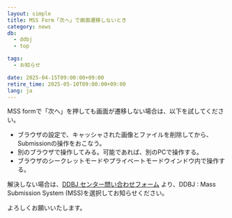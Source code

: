 ```yaml
---
layout: simple
title: MSS Form「次へ」で画面遷移しないとき
category: news
db:
  - ddbj
  - top

tags:
  - お知らせ

date: 2025-04-15T09:00:00+09:00
retire_time: 2025-05-10T09:00:00+09:00
lang: ja
---
```


MSS formで「次へ」を押しても画面が遷移しない場合は、以下を試してください。

* ブラウザの設定で、キャッシャされた画像とファイルを削除してから、Submissionの操作をおこなう。
* 別のブラウザで操作してみる。可能であれば、別のPCで操作する。
* ブラウザのシークレットモードやプライベートモードウインドウ内で操作する。

解決しない場合は、[DDBJ センター問い合わせフォーム](https://www.ddbj.nig.ac.jp/contact-ddbj.html) より、DDBJ : Mass Submission System (MSS)を選択してお知らせください。

よろしくお願いいたします。